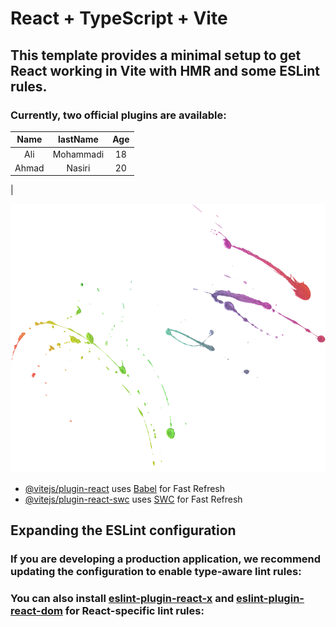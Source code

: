 # React + TypeScript + Vite

## This template provides a minimal setup to get React working in Vite with HMR and some ESLint rules.

### Currently, two official plugins are available:

| Name  | lastName  | Age |
| :---: | :-------: | :-: |
|  Ali  | Mohammadi | 18  |
| Ahmad |  Nasiri   | 20  |
| 

![](./public/images/woman-shape-2.png)

- [@vitejs/plugin-react](https://github.com/vitejs/vite-plugin-react/blob/main/packages/plugin-react) uses [Babel](https://babeljs.io/) for Fast Refresh
- [@vitejs/plugin-react-swc](https://github.com/vitejs/vite-plugin-react/blob/main/packages/plugin-react-swc) uses [SWC](https://swc.rs/) for Fast Refresh

## Expanding the ESLint configuration

### If you are developing a production application, we recommend updating the configuration to enable type-aware lint rules:

### You can also install [eslint-plugin-react-x](https://github.com/Rel1cx/eslint-react/tree/main/packages/plugins/eslint-plugin-react-x) and [eslint-plugin-react-dom](https://github.com/Rel1cx/eslint-react/tree/main/packages/plugins/eslint-plugin-react-dom) for React-specific lint rules:
